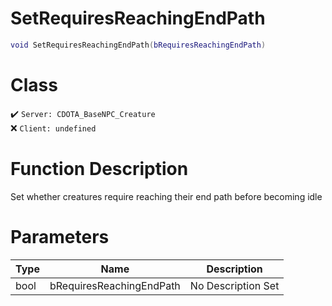 # SetRequiresReachingEndPath
```lua
void SetRequiresReachingEndPath(bRequiresReachingEndPath)
```
# Class
✔️ `Server: CDOTA_BaseNPC_Creature`  
❌ `Client: undefined`  

# Function Description
Set whether creatures require reaching their end path before becoming idle
# Parameters
Type|Name|Description
--|--|--
bool|bRequiresReachingEndPath|No Description Set
